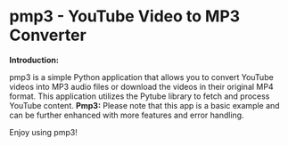 # pmp3 - YouTube Video to MP3 Converter

**Introduction:**

pmp3 is a simple Python application that allows you to convert YouTube videos into MP3 audio files or download the videos in their original MP4 format. This application utilizes the Pytube library to fetch and process YouTube content.
**Pmp3:**
Please note that this app is a basic example and can be further enhanced with more features and error handling.

Enjoy using pmp3!
